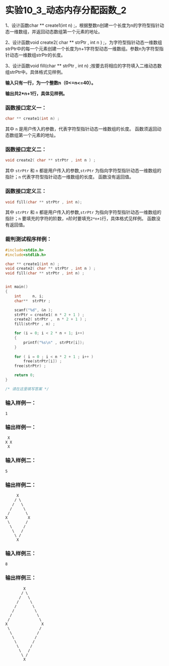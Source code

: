 # 实验10_3_动态内存分配函数_2
1、设计函数char ** create1(int n) ;，根据整数n创建一个长度为n的字符型指针动态一维数组，并返回动态数组第一个元素的地址。

2、设计函数void create2( char ** strPtr , int n ) ;，为字符型指针动态一维数组strPtr中的每一个元素创建一个长度为n+1字符型动态一维数组。参数n为字符型指针动态一维数组strPtr的长度。

3、设计函数void fill(char ** strPtr , int n)  ;按要去将相应的字符填入二维动态数组strPtr中。具体格式见样例。


**输入只有一行，为一个整数n（0<=n<=40）。**


**输出共2\*n+1行，具体见样例。**

### 函数接口定义一：
```c++
char ** create1(int n) ;
```

其中 `n` 是用户传入的参数，代表字符型指针动态一维数组的长度。 函数须返回动态数组第一个元素的地址。

### 函数接口定义二：
```c++
void create2( char ** strPtr , int n ) ;
```

其中 `strPtr`  和 `n` 都是用户传入的参数,`strPtr` 为指向字符型指针动态一维数组的指针；`n` 代表字符型指针动态一维数组的长度。 函数没有返回值。

### 函数接口定义三：
```c++
void fill(char ** strPtr , int n);
```

其中 `strPtr`  和 `n` 都是用户传入的参数,`strPtr` 为指向字符型指针动态一维数组的指针；`n` 要填充的字符的阶数，`n`阶时要填充`2*n+1`行，具体格式见样例。 函数没有返回值。



### 裁判测试程序样例：
```c++
#include<stdio.h>
#include<stdlib.h>

char ** create1(int n) ;
void create2( char ** strPtr , int n ) ;
void fill(char ** strPtr , int n) ;


int main()
{
    int		n, i;
    char**	strPtr ;

    scanf("%d", &n );
    strPtr = create1( n * 2 + 1 ) ;
    create2( strPtr ,  n * 2 + 1 ) ;
    fill(strPtr , n) ;

    for (i = 0; i < 2 * n + 1; i++)
    {
        printf("%s\n" , strPtr[i]);
    }
    
    for ( i = 0 ; i < n * 2 + 1 ; i++ )
    	free(strPtr[i]) ;
    free(strPtr) ;

    return 0;
}

/* 请在这里填写答案 */
```

### 输入样例一：



```in
1

```

### 输出样例一：


```out
 X
X X
 X

```
### 输入样例二：

```in
5

```

### 输出样例二：


```out
     X
    / \
   /   \
  /     \
 /       \
X         X
 \       /
  \     /
   \   /
    \ /
     X

```
### 输入样例三：

```in
8

```

### 输出样例三：

```out
        X
       / \
      /   \
     /     \
    /       \
   /         \
  /           \
 /             \
X               X
 \             /
  \           /
   \         /
    \       /
     \     /
      \   /
       \ /
        X

```

